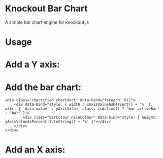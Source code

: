 Knockout Bar Chart
========

A simple bar chart engine for knockout.js

Usage
=======

Add a Y axis:
======
<div class="yAxisView" data-bind="foreach: c().visibleYAxisValues()">
    <span data-bind="text: Math.round(value)" class="yAxisDotter">
    </span>
</div>

Add the bar chart:
======
<div class="graph">

    <div class="chartified chartVert" data-bind="foreach: b()">
        <div data-bind="style: { width : xAxisValueAsPercent() + '%' }, attr: { 'data-value' : yAxisValue, class: isActive() ? 'bar activeBar' : 'bar' }">
            <div class="barColour niceColour" data-bind="style: { height: yAxisValueAsPercent().toString() + '%' }"></div>
        </div>
    </div>
</div>

Add an X axis:
======
<div class="xAxisView" data-bind="foreach:c().visibleXAxisValues()">
    <span data-bind="text: bar.xAxisValue.split(':')[0], css: cssClass"></span>
</div>
